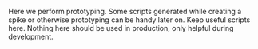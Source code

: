 Here we perform prototyping.
Some scripts generated while creating a spike or otherwise prototyping can be handy later on. 
Keep useful scripts here. 
Nothing here should be used in production, only helpful during development. 